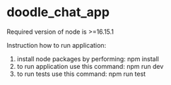# doodle_chat_app

Required version of node is >=16.15.1

Instruction how to run application:
1) install node packages by performing: npm install
2) to run application use this command: npm run dev
3) to run tests use this command: npm run test